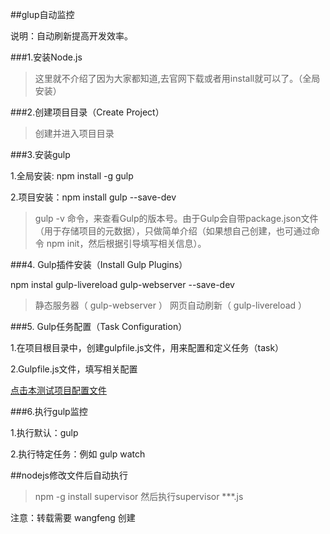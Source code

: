 
##glup自动监控

说明：自动刷新提高开发效率。

###1.安装Node.js

>这里就不介绍了因为大家都知道,去官网下载或者用install就可以了。（全局安装）


###2.创建项目目录（Create Project）

>创建并进入项目目录

###3.安装gulp

1.全局安装: npm install -g gulp

2.项目安装：npm install gulp --save-dev

>gulp -v 命令，来查看Gulp的版本号。由于Gulp会自带package.json文件（用于存储项目的元数据），只做简单介绍（如果想自己创建，也可通过命令 npm init，然后根据引导填写相关信息）。


###4. Gulp插件安装（Install Gulp Plugins）

npm instal gulp-livereload gulp-webserver --save-dev

>静态服务器（ gulp-webserver ）  网页自动刷新（ gulp-livereload ）


###5. Gulp任务配置（Task Configuration）

1.在项目根目录中，创建gulpfile.js文件，用来配置和定义任务（task）

2.Gulpfile.js文件，填写相关配置

[点击本测试项目配置文件](https://github.com/islittle/Web-Developer/blob/master/gulp-autoRefresh/gulpfile.js)

###6.执行gulp监控

1.执行默认：gulp

2.执行特定任务：例如 gulp watch


##nodejs修改文件后自动执行

>npm -g install supervisor 然后执行supervisor ***.js


注意：转载需要 wangfeng 创建